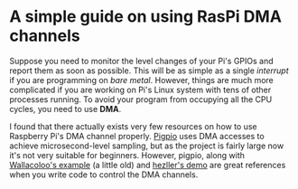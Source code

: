 # A simple guide on using RasPi DMA channels

Suppose you need to monitor the level changes of your Pi's GPIOs and report them as soon as possible. This will be as simple as a single *interrupt* if you are programming on *bare metal*. However, things are much more complicated if you are working on Pi's Linux system with tens of other processes running. To avoid your program from occupying all the CPU cycles, you need to use **DMA**.

I found that there actually exists very few resources on how to use Raspberry Pi's DMA channel properly. [Pigpio](http://abyz.me.uk/rpi/pigpio/index.html) uses DMA accesses to achieve microsecond-level sampling, but as the project is fairly large now it's not very suitable for beginners. However, pigpio, along with [Wallacoloo's example](https://github.com/Wallacoloo/Raspberry-Pi-DMA-Example) (a little old) and [hezller's demo](https://github.com/hzeller/rpi-gpio-dma-demo) are great references when you write code to control the DMA channels.